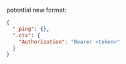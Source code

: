 potential new format:

```json
{
  "_ping": {},
  ".ctx": {
    "Authorization": "Bearer <token>"
  }
}
```
